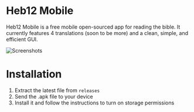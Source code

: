 
# Heb12 Mobile
Heb12 Mobile is a free mobile open-sourced app for reading the bible. It currently features 4 translations (soon to be more) and a clean, simple, and efficient GUI.

![Screenshots](https://raw.githubusercontent.com/heb12/heb12-mobile/master/screenshots.png)
# Installation
1. Extract the latest file from `releases`
2. Send the .apk file to your device
3. Install it and follow the instructions to turn on storage permissions
